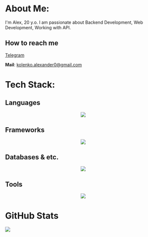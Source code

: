 # About Me:
I'm Alex, 20 y.o. I am passionate about Backend Development, Web Development, Working with API.

## How to reach me
[Telegram](https://t.me/kolenkoa)

**Mail**: kolenko.alexander0@gmail.com

# Tech Stack:



## **Languages**
<p align="center">
  <a href="https://skillicons.dev">
    <img src="https://skillicons.dev/icons?i=python,javascript,html,bash,c,cpp&theme=dark" />
  </a>
</p>

## **Frameworks**
<p align="center">
  <a href="https://skillicons.dev">
    <img src="https://skillicons.dev/icons?i=fastapi,django&theme=dark" />
  </a>
</p>

## **Databases & etc.**
<p align="center">
  <a href="https://skillicons.dev">
    <img src="https://skillicons.dev/icons?i=postgres,mysql,sqlite,redis,mongodb&theme=dark" />
  </a>
</p>

## **Tools**
<p align="center">
  <a href="https://skillicons.dev">
    <img src="https://skillicons.dev/icons?i=docker,git,linux,grafana,css,sass&theme=dark" />
  </a>
</p>

# GitHub Stats
![](https://github-readme-stats.vercel.app/api/top-langs/?username=kolenkoal&theme=dark&hide_border=false&include_all_commits=true&count_private=true&layout=compact)



